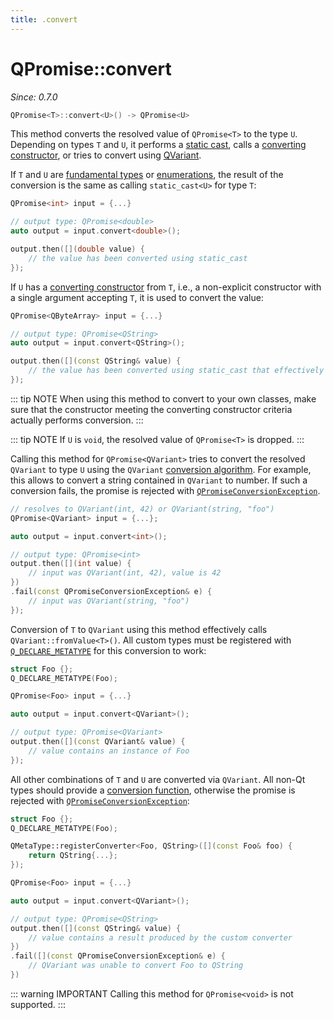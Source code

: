 ```yaml
---
title: .convert
---
```


# QPromise::convert

*Since: 0.7.0*

```cpp
QPromise<T>::convert<U>() -> QPromise<U>
```

This method converts the resolved value of `QPromise<T>` to the type `U`. Depending on types `T`
and `U`, it performs a [static cast](https://en.cppreference.com/w/cpp/language/static_cast), 
calls a [converting constructor](https://en.cppreference.com/w/cpp/language/converting_constructor), 
or tries to convert using [QVariant](https://doc.qt.io/qt-5/qvariant.html).

If `T` and `U` are [fundamental types](https://en.cppreference.com/w/cpp/language/types) or 
[enumerations](https://en.cppreference.com/w/cpp/language/enum), the result of the conversion is 
the same as calling `static_cast<U>` for type `T`:

```cpp
QPromise<int> input = {...}

// output type: QPromise<double>
auto output = input.convert<double>();

output.then([](double value) {
    // the value has been converted using static_cast
});
```

If `U` has a [converting constructor](https://en.cppreference.com/w/cpp/language/converting_constructor) 
from `T`, i.e., a non-explicit constructor with a single argument accepting `T`, it is used to
convert the value:

```cpp
QPromise<QByteArray> input = {...}

// output type: QPromise<QString>
auto output = input.convert<QString>();

output.then([](const QString& value) {
    // the value has been converted using static_cast that effectively calls QString(QByteArray)
});
```

::: tip NOTE
When using this method to convert to your own classes, make sure that the constructor meeting the 
converting constructor criteria actually performs conversion.
:::

::: tip NOTE 
If `U` is `void`, the resolved value of `QPromise<T>` is dropped. 
:::

Calling this method for `QPromise<QVariant>` tries to convert the resolved `QVariant` to type `U`
using the `QVariant` [conversion algorithm](https://doc.qt.io/qt-5/qvariant.html#using-canconvert-and-convert-consecutively). 
For example, this allows to convert a string contained in `QVariant` to number. If such a 
conversion fails, the promise is rejected with 
[`QPromiseConversionException`](../exceptions/conversion.md).

```cpp
// resolves to QVariant(int, 42) or QVariant(string, "foo")
QPromise<QVariant> input = {...}; 

auto output = input.convert<int>();

// output type: QPromise<int>
output.then([](int value) {
    // input was QVariant(int, 42), value is 42
})
.fail(const QPromiseConversionException& e) {
    // input was QVariant(string, "foo")
});
```

Conversion of `T` to `QVariant` using this method effectively calls `QVariant::fromValue<T>()`. 
All custom types must be registered with 
[`Q_DECLARE_METATYPE`](https://doc.qt.io/qt-5/qmetatype.html#Q_DECLARE_METATYPE) for this 
conversion to work:

```cpp
struct Foo {};
Q_DECLARE_METATYPE(Foo);

QPromise<Foo> input = {...}

auto output = input.convert<QVariant>();

// output type: QPromise<QVariant>
output.then([](const QVariant& value) {
    // value contains an instance of Foo
});
```

All other combinations of `T` and `U` are converted via `QVariant`. All non-Qt types should provide 
a [conversion function](https://doc.qt.io/qt-5/qmetatype.html#registerConverter), otherwise the 
promise is rejected with [`QPromiseConversionException`](../exceptions/conversion.md):

```cpp
struct Foo {};
Q_DECLARE_METATYPE(Foo);

QMetaType::registerConverter<Foo, QString>([](const Foo& foo) {
    return QString{...};
});

QPromise<Foo> input = {...}

auto output = input.convert<QVariant>();

// output type: QPromise<QString>
output.then([](const QString& value) {
    // value contains a result produced by the custom converter
})
.fail([](const QPromiseConversionException& e) {
    // QVariant was unable to convert Foo to QString 
})
```

::: warning IMPORTANT
Calling this method for `QPromise<void>` is not supported.
:::
